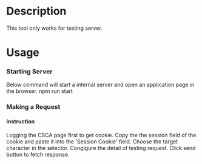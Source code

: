 # Description #
This tool only works for testing server.
# Usage #
### Starting Server ###
Below command will start a internal server and open an application page in the browser.
	npm run start
### Making a Request ###
#### Instruction ####
Logging the CSCA page first to get cookie.
Copy the the session field of the cookie and paste it into the 'Session Cookie' field.
Choose the target character in the selector.
Congigure the detail of testing request.
Click send button to fetch response.

